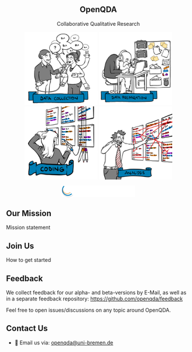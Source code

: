 <div align="center">
    <h2>OpenQDA</h2>
    <p>Collaborative Qualitative Research</p>
</div>

<p align="center">

<img src="https://raw.githubusercontent.com/openqda/.github/main/profile/bg_top_left_512x512_96dpi.PNG" alt="img data collection" width="200"/>
<img src="https://raw.githubusercontent.com/openqda/.github/main/profile/bg_bottom_left_512x512_96dpi.PNG" alt="img data preparation" width="200" />
<img src="https://raw.githubusercontent.com/openqda/.github/main/profile/bg_top_right_512x512_96dpi.PNG" alt="img coding" width="200"/>
<img src="https://raw.githubusercontent.com/openqda/.github/main/profile/bg_bottom_right_512x512_96dpi.PNG" alt="img analysis" width="200"/>
</p>
<p align="center">
    <img src="https://github.com/openqda/.github/blob/main/profile/zemki-und-uni-logo-weiss-1x.png?raw=true" alt="img ZeMKI" width="200"/>
</p>

## Our Mission

Mission statement

## Join Us

How to get started

## Feedback

We collect feedback for our alpha- and beta-versions by E-Mail, as well as in a separate feedback repository: 
https://github.com/openqda/feedback

Feel free to open issues/discussions on any topic around OpenQDA.

## Contact Us

- 📧 Email us via: openqda@uni-bremen.de
 
